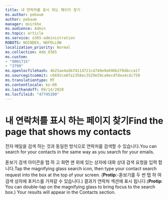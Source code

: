 ```yaml
---
title: 내 연락처를 표시 하는 페이지 찾기
ms.author: pebaum
author: pebaum
manager: mnirkhe
ms.audience: Admin
ms.topic: article
ms.service: o365-administration
ROBOTS: NOINDEX, NOFOLLOW
localization_priority: Normal
ms.collection: Adm_O365
ms.custom:
- "9001715"
- "3799"
ms.openlocfilehash: 4b25ae4adb7411d721c4749e9e696b2f0dbcca1f
ms.sourcegitcommit: c6692ce0fa1358ec3529e59ca0ecdfdea4cdc759
ms.translationtype: MT
ms.contentlocale: ko-KR
ms.lasthandoff: 09/14/2020
ms.locfileid: "47745280"
---
```

# <a name="find-the-page-that-shows-my-contacts"></a><span data-ttu-id="38cf8-102">내 연락처를 표시 하는 페이지 찾기</span><span class="sxs-lookup"><span data-stu-id="38cf8-102">Find the page that shows my contacts</span></span>

<span data-ttu-id="38cf8-103">전자 메일을 검색 하는 것과 동일한 방식으로 연락처를 검색할 수 있습니다.</span><span class="sxs-lookup"><span data-stu-id="38cf8-103">You can search for your contacts in the same way as you search for your emails.</span></span>
 
<span data-ttu-id="38cf8-104">돋보기 검색 아이콘을 탭 하 고 화면 맨 위에 있는 상자에 대화 상대 검색 요청을 입력 합니다.</span><span class="sxs-lookup"><span data-stu-id="38cf8-104">Tap the magnifying glass search icon, then type your contact search request into the box at the top of your screen.</span></span> <span data-ttu-id="38cf8-105">(**Protip**:-돋보기를 두 번 탭 하 여 검색 상자에 포커스를 가져갈 수 있습니다.) 결과가 연락처 섹션에 표시 됩니다.</span><span class="sxs-lookup"><span data-stu-id="38cf8-105">(**Protip**: You can double-tap on the magnifying glass to bring focus to the search box.) Your results will appear in the Contacts section.</span></span>
